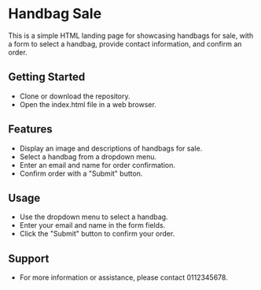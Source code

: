 # Handbag Sale
This is a simple HTML landing page for showcasing handbags for sale, with a form to select a handbag, provide contact information, and confirm an order.

## Getting Started
- Clone or download the repository.
- Open the index.html file in a web browser.


## Features
* Display an image and descriptions of handbags for sale.
* Select a handbag from a dropdown menu.
* Enter an email and name for order confirmation.
* Confirm order with a "Submit" button.

## Usage
- Use the dropdown menu to select a handbag.
- Enter your email and name in the form fields.
- Click the "Submit" button to confirm your order.

## Support
- For more information or assistance, please contact 0112345678.
